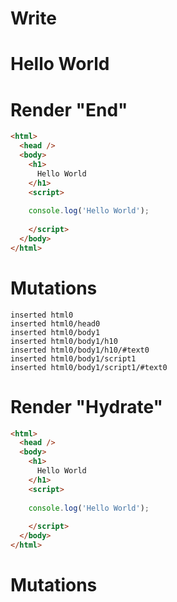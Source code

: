 # Write
  <h1>Hello World</h1><script>
      console.log('Hello World');
    </script>


# Render "End"
```html
<html>
  <head />
  <body>
    <h1>
      Hello World
    </h1>
    <script>
      
    console.log('Hello World');
  
    </script>
  </body>
</html>
```

# Mutations
```
inserted html0
inserted html0/head0
inserted html0/body1
inserted html0/body1/h10
inserted html0/body1/h10/#text0
inserted html0/body1/script1
inserted html0/body1/script1/#text0
```


# Render "Hydrate"
```html
<html>
  <head />
  <body>
    <h1>
      Hello World
    </h1>
    <script>
      
    console.log('Hello World');
  
    </script>
  </body>
</html>
```

# Mutations
```

```